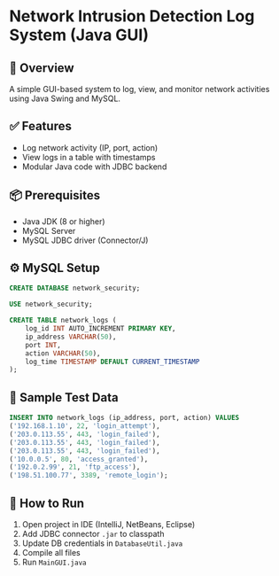 # Network Intrusion Detection Log System (Java GUI)

## 🧠 Overview
A simple GUI-based system to log, view, and monitor network activities using Java Swing and MySQL.

## ✅ Features
- Log network activity (IP, port, action)
- View logs in a table with timestamps
- Modular Java code with JDBC backend

## 📦 Prerequisites
- Java JDK (8 or higher)
- MySQL Server
- MySQL JDBC driver (Connector/J)

## ⚙️ MySQL Setup
```sql
CREATE DATABASE network_security;

USE network_security;

CREATE TABLE network_logs (
    log_id INT AUTO_INCREMENT PRIMARY KEY,
    ip_address VARCHAR(50),
    port INT,
    action VARCHAR(50),
    log_time TIMESTAMP DEFAULT CURRENT_TIMESTAMP
);
```

## 🧪 Sample Test Data
```sql
INSERT INTO network_logs (ip_address, port, action) VALUES
('192.168.1.10', 22, 'login_attempt'),
('203.0.113.55', 443, 'login_failed'),
('203.0.113.55', 443, 'login_failed'),
('203.0.113.55', 443, 'login_failed'),
('10.0.0.5', 80, 'access_granted'),
('192.0.2.99', 21, 'ftp_access'),
('198.51.100.77', 3389, 'remote_login');
```

## 🚀 How to Run
1. Open project in IDE (IntelliJ, NetBeans, Eclipse)
2. Add JDBC connector `.jar` to classpath
3. Update DB credentials in `DatabaseUtil.java`
4. Compile all files
5. Run `MainGUI.java`
